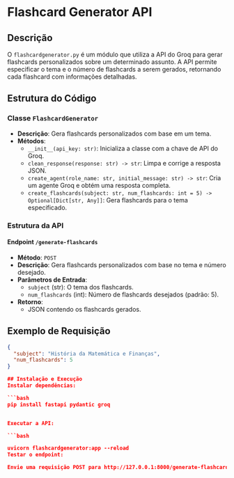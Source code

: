 # Flashcard Generator API

## Descrição

O `flashcardgenerator.py` é um módulo que utiliza a API do Groq para gerar flashcards personalizados sobre um determinado assunto. A API permite especificar o tema e o número de flashcards a serem gerados, retornando cada flashcard com informações detalhadas.

## Estrutura do Código

### Classe `FlashcardGenerator`

- **Descrição**: Gera flashcards personalizados com base em um tema.
- **Métodos**:
  - `__init__(api_key: str)`: Inicializa a classe com a chave de API do Groq.
  - `clean_response(response: str) -> str`: Limpa e corrige a resposta JSON.
  - `create_agent(role_name: str, initial_message: str) -> str`: Cria um agente Groq e obtém uma resposta completa.
  - `create_flashcards(subject: str, num_flashcards: int = 5) -> Optional[Dict[str, Any]]`: Gera flashcards para o tema especificado.

### Estrutura da API

#### Endpoint `/generate-flashcards`

- **Método**: `POST`
- **Descrição**: Gera flashcards personalizados com base no tema e número desejado.
- **Parâmetros de Entrada**:
  - `subject` (str): O tema dos flashcards.
  - `num_flashcards` (int): Número de flashcards desejados (padrão: 5).
- **Retorno**:
  - JSON contendo os flashcards gerados.

## Exemplo de Requisição

```json
{
  "subject": "História da Matemática e Finanças",
  "num_flashcards": 5
}

## Instalação e Execução
Instalar dependências:

```bash
pip install fastapi pydantic groq


Executar a API:

```bash

uvicorn flashcardgenerator:app --reload
Testar o endpoint:

Envie uma requisição POST para http://127.0.0.1:8000/generate-flashcards com o corpo JSON acima.
